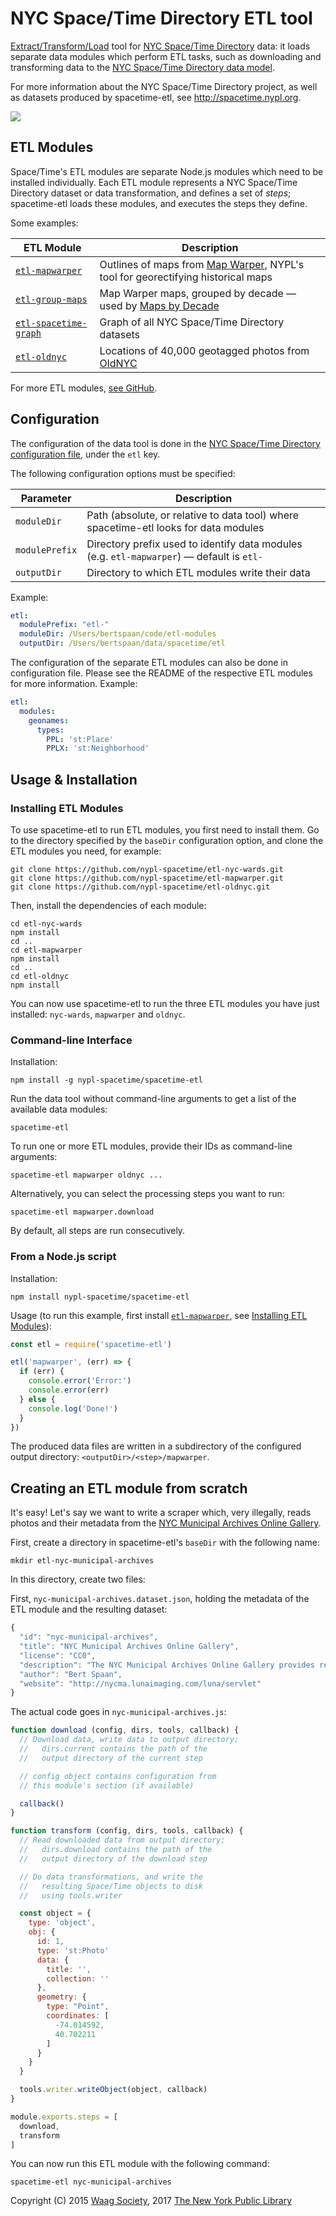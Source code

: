 # NYC Space/Time Directory ETL tool

[Extract/Transform/Load](https://en.wikipedia.org/wiki/Extract,_transform,_load) tool for [NYC Space/Time Directory](http://spacetime.nypl.org) data: it loads separate data modules which perform ETL tasks, such as downloading and transforming data to the [NYC Space/Time Directory data model](https://github.com/nypl-spacetime/ontology).

For more information about the NYC Space/Time Directory project, as well as datasets produced by spacetime-etl, see http://spacetime.nypl.org.

![](spacetime-etl.png)

## ETL Modules

Space/Time's ETL modules are separate Node.js modules which need to be installed individually. Each ETL module represents a NYC Space/Time Directory dataset or data transformation, and defines a set of _steps_; spacetime-etl loads these modules, and executes the steps they define.

Some examples:

| ETL Module                                                                     | Description
|--------------------------------------------------------------------------------|-----------------------------------------
| [`etl-mapwarper`](https://github.com/nypl-spacetime/etl-mapwarper)                          | Outlines of maps from [Map Warper](http://maps.nypl.org/warper/), NYPL's tool for georectifying historical maps
| [`etl-group-maps`](https://github.com/nypl-spacetime/etl-group-maps)           | Map Warper maps, grouped by decade — used by [Maps by Decade](http://spacetime.nypl.org/maps-by-decade/#/)
| [`etl-spacetime-graph`](https://github.com/nypl-spacetime/etl-spacetime-graph) | Graph of all NYC Space/Time Directory datasets
| [`etl-oldnyc`](https://github.com/nypl-spacetime/etl-oldnyc)                   | Locations of 40,000 geotagged photos from [OldNYC](https://www.oldnyc.org/)

For more ETL modules, [see GitHub](https://github.com/nypl-spacetime?utf8=%E2%9C%93&q=etl-).

## Configuration

The configuration of the data tool is done in the [NYC Space/Time Directory configuration file](https://github.com/nypl-spacetime/spacetime-config), under the `etl` key.

The following configuration options must be specified:

| Parameter      | Description
|----------------|-----------------------------------------------------------------------------------------
| `moduleDir`    | Path (absolute, or relative to data tool) where spacetime-etl looks for data modules
| `modulePrefix` | Directory prefix used to identify data modules (e.g. `etl-mapwarper`) — default is `etl-`
| `outputDir`    | Directory to which ETL modules write their data

Example:

```yml
etl:
  modulePrefix: "etl-"
  moduleDir: /Users/bertspaan/code/etl-modules
  outputDir: /Users/bertspaan/data/spacetime/etl
```

The configuration of the separate ETL modules can also be done in configuration file. Please see the README of the respective ETL modules for more information. Example:

```yml
etl:
  modules:
    geonames:
      types:
        PPL: 'st:Place'
        PPLX: 'st:Neighborhood'
```

## Usage & Installation

### Installing ETL Modules

To use spacetime-etl to run ETL modules, you first need to install them. Go to the directory specified by the `baseDir` configuration option, and clone the ETL modules you need, for example:

    git clone https://github.com/nypl-spacetime/etl-nyc-wards.git
    git clone https://github.com/nypl-spacetime/etl-mapwarper.git
    git clone https://github.com/nypl-spacetime/etl-oldnyc.git

Then, install the dependencies of each module:

    cd etl-nyc-wards
    npm install
    cd ..
    cd etl-mapwarper
    npm install
    cd ..
    cd etl-oldnyc
    npm install

You can now use spacetime-etl to run the three ETL modules you have just installed: `nyc-wards`, `mapwarper` and `oldnyc`.

### Command-line Interface

Installation:

    npm install -g nypl-spacetime/spacetime-etl

Run the data tool without command-line arguments to get a list of the available data modules:

    spacetime-etl

To run one or more ETL modules, provide their IDs as command-line arguments:

    spacetime-etl mapwarper oldnyc ...

Alternatively, you can select the processing steps you want to run:

    spacetime-etl mapwarper.download

By default, all steps are run consecutively.

### From a Node.js script

Installation:

```
npm install nypl-spacetime/spacetime-etl
```

Usage (to run this example, first install [`etl-mapwarper`](https://github.com/nypl-spacetime/etl-mapwarper), see [Installing ETL Modules](#installing-etl-modules)):

```js
const etl = require('spacetime-etl')

etl('mapwarper', (err) => {
  if (err) {
    console.error('Error:')
    console.error(err)
  } else {
    console.log('Done!')
  }
})
```

The produced data files are written in a subdirectory of the configured output directory: `<outputDir>/<step>/mapwarper`.

## Creating an ETL module from scratch

It's easy! Let's say we want to write a scraper which, very illegally, reads photos and their metadata from the [NYC Municipal Archives Online Gallery](http://nycma.lunaimaging.com/luna/servlet/detail/RECORDSPHOTOUNITARC~21~21~617236~111844:dma_16095).

First, create a directory in spacetime-etl's `baseDir` with the following name:

    mkdir etl-nyc-municipal-archives

In this directory, create two files:

First, `nyc-municipal-archives.dataset.json`, holding the metadata of the ETL module and the resulting dataset:

```js
{
  "id": "nyc-municipal-archives",
  "title": "NYC Municipal Archives Online Gallery",
  "license": "CC0",
  "description": "The NYC Municipal Archives Online Gallery provides research access to over 900,000 items digitized from the Municipal Archives' vast holdings, including photographs, maps, motion-pictures and audio recordings",
  "author": "Bert Spaan",
  "website": "http://nycma.lunaimaging.com/luna/servlet"
}
```

The actual code goes in `nyc-municipal-archives.js`:

```js
function download (config, dirs, tools, callback) {
  // Download data, write data to output directory;
  //   dirs.current contains the path of the
  //   output directory of the current step

  // config object contains configuration from
  // this module's section (if available)

  callback()
}

function transform (config, dirs, tools, callback) {
  // Read downloaded data from output directory;
  //   dirs.download contains the path of the
  //   output directory of the download step

  // Do data transformations, and write the
  //   resulting Space/Time objects to disk
  //   using tools.writer

  const object = {
    type: 'object',
    obj: {
      id: 1,
      type: 'st:Photo'
      data: {
        title: '',
        collection: ''
      },
      geometry: {
        type: "Point",
        coordinates: [
          -74.014592,
          40.702211
        ]
      }
    }
  }

  tools.writer.writeObject(object, callback)
}

module.exports.steps = [
  download,
  transform
]
```

You can now run this ETL module with the following command:

    spacetime-etl nyc-municipal-archives

Copyright (C) 2015 [Waag Society](http://waag.org), 2017 [The New York Public Library](http://nypl.org)
